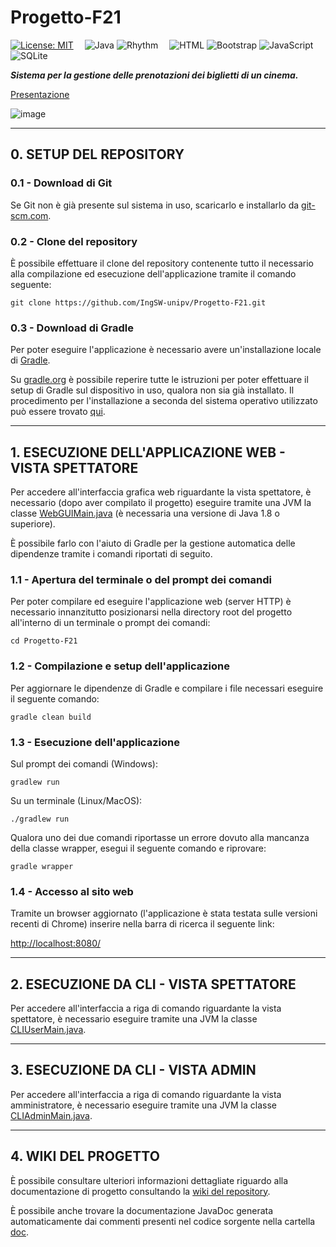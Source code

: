 # Progetto-F21

[![License: MIT](https://img.shields.io/badge/License-MIT-blue.svg)](https://github.com/Amatofrancesco99/Progetto-F21/blob/main/LICENSE)&emsp;
![Java](https://img.shields.io/badge/Backend-java-red)
![Rhythm](https://img.shields.io/badge/Templating-rhythm-green)&emsp;
![HTML](https://img.shields.io/badge/Frontend-html%20-orange)
![Bootstrap](https://img.shields.io/badge/Frontend-bootstrap-blueviolet)
![JavaScript](https://img.shields.io/badge/Frontend-javascript%20-yellow)&emsp;
![SQLite](https://img.shields.io/badge/Database-sqlite-blue)

***Sistema per la gestione delle prenotazioni dei biglietti di un cinema.***

[Presentazione](https://docs.google.com/presentation/d/1DnBT-Xm7wlHo8Mx5TOKYY6t92_84Xn-ywwDrSrER7wE/edit?usp=sharing)

![image](https://github.com/Amatofrancesco99/Progetto-F21/blob/main/images/mockup.png)

***

## 0. SETUP DEL REPOSITORY

### 0.1 - Download di Git
Se Git non è già presente sul sistema in uso, scaricarlo e installarlo da [git-scm.com](https://git-scm.com/book/en/v2/Getting-Started-Installing-Git). 

### 0.2 - Clone del repository
È possibile effettuare il clone del repository contenente tutto il necessario alla compilazione ed esecuzione dell'applicazione tramite il comando seguente:

```
git clone https://github.com/IngSW-unipv/Progetto-F21.git
```

### 0.3 - Download di Gradle
Per poter eseguire l'applicazione è necessario avere un'installazione locale di [Gradle](https://it.wikipedia.org/wiki/Gradle).

Su [gradle.org](https://gradle.org/install/) è possibile reperire tutte le istruzioni per poter effettuare il setup di Gradle sul dispositivo in uso, qualora non sia già installato.
Il procedimento per l'installazione a seconda del sistema operativo utilizzato può essere trovato [qui](https://gradle.org/install/).

***
## 1. ESECUZIONE DELL'APPLICAZIONE WEB - VISTA SPETTATORE

Per accedere all'interfaccia grafica web riguardante la vista spettatore, è necessario (dopo aver compilato il progetto) eseguire tramite una JVM la classe [WebGUIMain.java](https://github.com/Amatofrancesco99/Progetto-F21/blob/main/src/main/java/cinema/view/webgui/WebGUIMain.java) (è necessaria una versione di Java 1.8 o superiore).

È possibile farlo con l'aiuto di Gradle per la gestione automatica delle dipendenze tramite i comandi riportati di seguito.

### 1.1 - Apertura del terminale o del prompt dei comandi
Per poter compilare ed eseguire l'applicazione web (server HTTP) è necessario innanzitutto posizionarsi nella directory root del progetto all'interno di un terminale o prompt dei comandi:

```
cd Progetto-F21
```

### 1.2 - Compilazione e setup dell'applicazione
Per aggiornare le dipendenze di Gradle e compilare i file necessari eseguire il seguente comando:

```
gradle clean build
```

### 1.3 - Esecuzione dell'applicazione
Sul prompt dei comandi (Windows):

```
gradlew run
```

Su un terminale (Linux/MacOS): 

```
./gradlew run
```

Qualora uno dei due comandi riportasse un errore dovuto alla mancanza della classe wrapper, esegui il seguente comando e riprovare:

```
gradle wrapper
```

### 1.4 - Accesso al sito web
Tramite un browser aggiornato (l'applicazione è stata testata sulle versioni recenti di Chrome) inserire nella barra di ricerca il seguente link:

[http://localhost:8080/](http://localhost:8080/)

***
## 2. ESECUZIONE DA CLI - VISTA SPETTATORE

Per accedere all'interfaccia a riga di comando riguardante la vista spettatore, è necessario eseguire tramite una JVM la classe [CLIUserMain.java](https://github.com/Amatofrancesco99/Progetto-F21/blob/main/src/main/java/cinema/view/cli/user/CLIUserMain.java).

***
## 3. ESECUZIONE DA CLI - VISTA ADMIN

Per accedere all'interfaccia a riga di comando riguardante la vista amministratore, è necessario eseguire tramite una JVM la classe [CLIAdminMain.java](https://github.com/Amatofrancesco99/Progetto-F21/blob/main/src/main/java/cinema/view/cli/admin/CLIAdminMain.java).

***
## 4. WIKI DEL PROGETTO

È possibile consultare ulteriori informazioni dettagliate riguardo alla documentazione di progetto consultando la [wiki del repository](https://github.com/Amatofrancesco99/Progetto-F21/wiki).

È possibile anche trovare la documentazione JavaDoc generata automaticamente dai commenti presenti nel codice sorgente nella cartella [doc](https://github.com/Amatofrancesco99/Progetto-F21/blob/main/doc).
